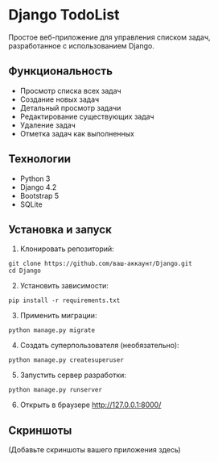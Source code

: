 # Django TodoList

Простое веб-приложение для управления списком задач, разработанное с использованием Django.

## Функциональность

- Просмотр списка всех задач
- Создание новых задач
- Детальный просмотр задачи
- Редактирование существующих задач
- Удаление задач
- Отметка задач как выполненных

## Технологии

- Python 3
- Django 4.2
- Bootstrap 5
- SQLite

## Установка и запуск

1. Клонировать репозиторий:
```
git clone https://github.com/ваш-аккаунт/Django.git
cd Django
```

2. Установить зависимости:
```
pip install -r requirements.txt
```

3. Применить миграции:
```
python manage.py migrate
```

4. Создать суперпользователя (необязательно):
```
python manage.py createsuperuser
```

5. Запустить сервер разработки:
```
python manage.py runserver
```

6. Открыть в браузере http://127.0.0.1:8000/

## Скриншоты

(Добавьте скриншоты вашего приложения здесь) 